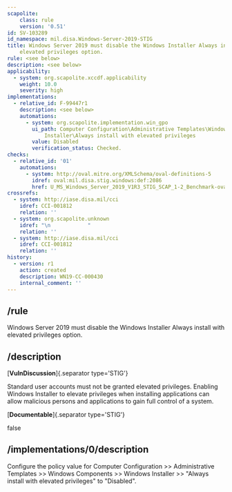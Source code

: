 ```yaml
---
scapolite:
    class: rule
    version: '0.51'
id: SV-103289
id_namespace: mil.disa.Windows-Server-2019-STIG
title: Windows Server 2019 must disable the Windows Installer Always install with
    elevated privileges option.
rule: <see below>
description: <see below>
applicability:
  - system: org.scapolite.xccdf.applicability
    weight: 10.0
    severity: high
implementations:
  - relative_id: F-99447r1
    description: <see below>
    automations:
      - system: org.scapolite.implementation.win_gpo
        ui_path: Computer Configuration\Administrative Templates\Windows Components\Windows
            Installer\Always install with elevated privileges
        value: Disabled
        verification_status: Checked.
checks:
  - relative_id: '01'
    automations:
      - system: http://oval.mitre.org/XMLSchema/oval-definitions-5
        idref: oval:mil.disa.stig.windows:def:2086
        href: U_MS_Windows_Server_2019_V1R3_STIG_SCAP_1-2_Benchmark-oval.xml
crossrefs:
  - system: http://iase.disa.mil/cci
    idref: CCI-001812
    relation: ''
  - system: org.scapolite.unknown
    idref: "\n            "
    relation: ''
  - system: http://iase.disa.mil/cci
    idref: CCI-001812
    relation: ''
history:
  - version: r1
    action: created
    description: WN19-CC-000430
    internal_comment: ''
---
```



## /rule

Windows Server 2019 must disable the Windows Installer Always install with elevated privileges option.

## /description

[**VulnDiscussion**]{.separator type='STIG'}

Standard user accounts must not be granted elevated privileges. Enabling Windows Installer to elevate privileges when installing applications can allow malicious persons and applications to gain full control of a system.

[**Documentable**]{.separator type='STIG'}

false

## /implementations/0/description

Configure the policy value for Computer Configuration >> Administrative Templates >> Windows Components >> Windows Installer >> "Always install with elevated privileges" to "Disabled".
